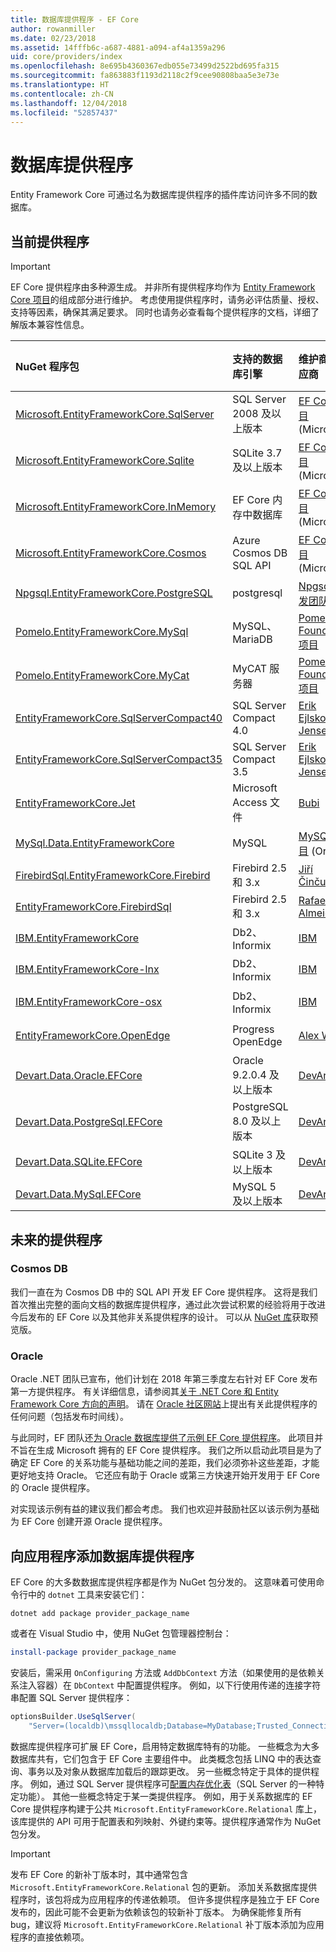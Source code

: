 ```yaml
---
title: 数据库提供程序 - EF Core
author: rowanmiller
ms.date: 02/23/2018
ms.assetid: 14fffb6c-a687-4881-a094-af4a1359a296
uid: core/providers/index
ms.openlocfilehash: 8e695b4360367edb055e73499d2522bd695fa315
ms.sourcegitcommit: fa863883f1193d2118c2f9cee90808baa5e3e73e
ms.translationtype: HT
ms.contentlocale: zh-CN
ms.lasthandoff: 12/04/2018
ms.locfileid: "52857437"
---
```

# <a name="database-providers"></a>数据库提供程序

Entity Framework Core 可通过名为数据库提供程序的插件库访问许多不同的数据库。

## <a name="current-providers"></a>当前提供程序
> [!IMPORTANT]  
> EF Core 提供程序由多种源生成。 并非所有提供程序均作为 [Entity Framework Core 项目](https://github.com/aspnet/EntityFrameworkCore)的组成部分进行维护。 考虑使用提供程序时，请务必评估质量、授权、支持等因素，确保其满足要求。 同时也请务必查看每个提供程序的文档，详细了解版本兼容性信息。

| NuGet 程序包                                                                                                        | 支持的数据库引擎 | 维护商/供应商                                                           | 备注/要求 | 有用的链接                                                                                                                                                                                       |
|:---------------------------------------------------------------------------------------------------------------------|:---------------------------|:------------------------------------------------------------------------------|:---------------------|:---------------------------------------------------------------------------------------------------------------------------------------------------------------------------------------------------|
| [Microsoft.EntityFrameworkCore.SqlServer](https://www.nuget.org/packages/Microsoft.EntityFrameworkCore.SqlServer)    | SQL Server 2008 及以上版本    | [EF Core 项目](https://github.com/aspnet/EntityFrameworkCore/) (Microsoft) |                      | [docs](xref:core/providers/sql-server/index)                                                                                                                                                       |
| [Microsoft.EntityFrameworkCore.Sqlite](https://www.nuget.org/packages/Microsoft.EntityFrameworkCore.Sqlite)          | SQLite 3.7 及以上版本         | [EF Core 项目](https://github.com/aspnet/EntityFrameworkCore/) (Microsoft) |                      | [docs](xref:core/providers/sqlite/index)                                                                                                                                                           |
| [Microsoft.EntityFrameworkCore.InMemory](https://www.nuget.org/packages/Microsoft.EntityFrameworkCore.InMemory)      | EF Core 内存中数据库 | [EF Core 项目](https://github.com/aspnet/EntityFrameworkCore/) (Microsoft) | 仅用于测试     | [docs](xref:core/providers/in-memory/index)                                                                                                                                                        |
| [Microsoft.EntityFrameworkCore.Cosmos](https://www.nuget.org/packages/Microsoft.EntityFrameworkCore.Cosmos)          | Azure Cosmos DB SQL API    | [EF Core 项目](https://github.com/aspnet/EntityFrameworkCore/) (Microsoft) | 仅预览版         | [博客](https://blogs.msdn.microsoft.com/dotnet/2018/10/17/announcing-entity-framework-core-2-2-preview-3/)                                                                                         |
| [Npgsql.EntityFrameworkCore.PostgreSQL](https://www.nuget.org/packages/Npgsql.EntityFrameworkCore.PostgreSQL)        | postgresql                 | [Npgsql 开发团队](https://github.com/npgsql)                          |                      | [docs](http://www.npgsql.org/efcore/index.html)                                                                                                                                                    |
| [Pomelo.EntityFrameworkCore.MySql](https://www.nuget.org/packages/Pomelo.EntityFrameworkCore.MySql)                  | MySQL、MariaDB             | [Pomelo Foundation 项目](https://github.com/PomeloFoundation)              |                      | [自述文件](https://github.com/PomeloFoundation/Pomelo.EntityFrameworkCore.MySql/blob/master/README.md)                                                                                               |
| [Pomelo.EntityFrameworkCore.MyCat](https://www.nuget.org/packages/Pomelo.EntityFrameworkCore.MyCat)                  | MyCAT 服务器               | [Pomelo Foundation 项目](https://github.com/PomeloFoundation)              | 仅预发行版      | [自述文件](https://github.com/PomeloFoundation/Pomelo.EntityFrameworkCore.MyCat/blob/master/README.md)                                                                                               |
| [EntityFrameworkCore.SqlServerCompact40](https://www.nuget.org/packages/EntityFrameworkCore.SqlServerCompact40)      | SQL Server Compact 4.0     | [Erik Ejlskov Jensen](https://github.com/ErikEJ/)                             | .NET Framework       | [wiki](https://github.com/ErikEJ/EntityFramework.SqlServerCompact/wiki/Using-EF-Core-with-SQL-Server-Compact-in-Traditional-.NET-Applications)                                                     |
| [EntityFrameworkCore.SqlServerCompact35](https://www.nuget.org/packages/EntityFrameworkCore.SqlServerCompact35)      | SQL Server Compact 3.5     | [Erik Ejlskov Jensen](https://github.com/ErikEJ/)                             | .NET Framework       | [wiki](https://github.com/ErikEJ/EntityFramework.SqlServerCompact/wiki/Using-EF-Core-with-SQL-Server-Compact-in-Traditional-.NET-Applications)                                                     |
| [EntityFrameworkCore.Jet](https://www.nuget.org/packages/EntityFrameworkCore.Jet/)                                   | Microsoft Access 文件     | [Bubi](https://github.com/bubibubi)                                           | .NET Framework       | [自述文件](https://github.com/bubibubi/EntityFrameworkCore.Jet/blob/master/docs/README.md)                                                                                                           |
| [MySql.Data.EntityFrameworkCore](https://www.nuget.org/packages/MySql.Data.EntityFrameworkCore)                      | MySQL                      | [MySQL 项目](http://dev.mysql.com) (Oracle)                                |                      | [docs](https://dev.mysql.com/doc/connector-net/en/connector-net-entityframework-core.html)                                                                                                         |
| [FirebirdSql.EntityFrameworkCore.Firebird](https://www.nuget.org/packages/FirebirdSql.EntityFrameworkCore.Firebird/) | Firebird 2.5 和 3.x       | [Jiří Činčura](https://github.com/cincuranet)                                 |                      | [docs](https://github.com/cincuranet/FirebirdSql.Data.FirebirdClient/blob/master/Provider/docs/entity-framework-core.md)                                                                           |
| [EntityFrameworkCore.FirebirdSql](https://www.nuget.org/packages/EntityFrameworkCore.FirebirdSql/)                   | Firebird 2.5 和 3.x       | [Rafael Almeida](https://github.com/ralmsdeveloper)                           |                      | [wiki](https://github.com/ralmsdeveloper/EntityFrameworkCore.FirebirdSQL/wiki)                                                                                                                     |
| [IBM.EntityFrameworkCore](https://www.nuget.org/packages/IBM.EntityFrameworkCore)                                    | Db2、Informix              | [IBM](https://ibm.com)                                                        | Windows 版本      | [博客](https://www.ibm.com/developerworks/community/blogs/96960515-2ea1-4391-8170-b0515d08e4da/entry/Creating_Entity_Data_Model_using_IBM_Data_Server_providers_for_Entity_Framework_Core?lang=en) |
| [IBM.EntityFrameworkCore-lnx](https://www.nuget.org/packages/IBM.EntityFrameworkCore-lnx)                            | Db2、Informix              | [IBM](https://ibm.com)                                                        | Linux 版本        | [博客](https://www.ibm.com/developerworks/community/blogs/96960515-2ea1-4391-8170-b0515d08e4da/entry/Creating_Entity_Data_Model_using_IBM_Data_Server_providers_for_Entity_Framework_Core?lang=en) |
| [IBM.EntityFrameworkCore-osx](https://www.nuget.org/packages/IBM.EntityFrameworkCore-osx)                            | Db2、Informix              | [IBM](https://ibm.com)                                                        | macOS 版本        | [博客](https://www.ibm.com/developerworks/community/blogs/96960515-2ea1-4391-8170-b0515d08e4da/entry/Creating_Entity_Data_Model_using_IBM_Data_Server_providers_for_Entity_Framework_Core?lang=en) |
| [EntityFrameworkCore.OpenEdge](https://www.nuget.org/packages/EntityFrameworkCore.OpenEdge/)                         | Progress OpenEdge          | [Alex Wiese](https://github.com/alexwiese)                                    |                      | [自述文件](https://github.com/alexwiese/EntityFrameworkCore.OpenEdge/blob/master/README.md)                                                                                                          |
| [Devart.Data.Oracle.EFCore](https://www.nuget.org/packages/Devart.Data.Oracle.EFCore/)                               | Oracle 9.2.0.4 及以上版本     | [DevArt](https://www.devart.com/)                                             | 已付                 | [docs](https://www.devart.com/dotconnect/oracle/docs/)                                                                                                                                             |
| [Devart.Data.PostgreSql.EFCore](https://www.nuget.org/packages/Devart.Data.PostgreSql.EFCore/)                       | PostgreSQL 8.0 及以上版本     | [DevArt](https://www.devart.com/)                                             | 已付                 | [docs](https://www.devart.com/dotconnect/postgresql/docs/)                                                                                                                                         |
| [Devart.Data.SQLite.EFCore](https://www.nuget.org/packages/Devart.Data.SQLite.EFCore/)                               | SQLite 3 及以上版本           | [DevArt](https://www.devart.com/)                                             | 已付                 | [docs](https://www.devart.com/dotconnect/sqlite/docs/)                                                                                                                                             |
| [Devart.Data.MySql.EFCore](https://www.nuget.org/packages/Devart.Data.MySql.EFCore/)                                 | MySQL 5 及以上版本            | [DevArt](https://www.devart.com/)                                             | 已付                 | [docs](https://www.devart.com/dotconnect/mysql/docs/)                                                                                                                                              |

## <a name="future-providers"></a>未来的提供程序

### <a name="cosmos-db"></a>Cosmos DB

我们一直在为 Cosmos DB 中的 SQL API 开发 EF Core 提供程序。
这将是我们首次推出完整的面向文档的数据库提供程序，通过此次尝试积累的经验将用于改进今后发布的 EF Core 以及其他非关系提供程序的设计。
可以从 [NuGet 库](https://www.nuget.org/packages/Microsoft.EntityFrameworkCore.Cosmos)获取预览版。

### <a name="oracle"></a>Oracle
Oracle .NET 团队已宣布，他们计划在 2018 年第三季度左右针对 EF Core 发布第一方提供程序。 有关详细信息，请参阅其[关于 .NET Core 和 Entity Framework Core 方向的声明](http://www.oracle.com/technetwork/topics/dotnet/tech-info/odpnet-dotnet-ef-core-sod-4395108.pdf)。
请在 [Oracle 社区网站](https://community.oracle.com/)上提出有关此提供程序的任何问题（包括发布时间线）。

与此同时，EF 团队还[为 Oracle 数据库提供了示例 EF Core 提供程序](https://github.com/aspnet/EntityFrameworkCore/tree/master/samples/OracleProvider)。
此项目并不旨在生成 Microsoft 拥有的 EF Core 提供程序。
我们之所以启动此项目是为了确定 EF Core 的关系功能与基础功能之间的差距，我们必须弥补这些差距，才能更好地支持 Oracle。
它还应有助于 Oracle 或第三方快速开始开发用于 EF Core 的 Oracle 提供程序。

对实现该示例有益的建议我们都会考虑。
我们也欢迎并鼓励社区以该示例为基础为 EF Core 创建开源 Oracle 提供程序。

## <a name="adding-a-database-provider-to-your-application"></a>向应用程序添加数据库提供程序

EF Core 的大多数数据库提供程序都是作为 NuGet 包分发的。 这意味着可使用命令行中的 `dotnet` 工具来安装它们：

``` console
dotnet add package provider_package_name
```

或者在 Visual Studio 中，使用 NuGet 包管理器控制台：

``` powershell
install-package provider_package_name
```

安装后，需采用 `OnConfiguring` 方法或 `AddDbContext` 方法（如果使用的是依赖关系注入容器）在 `DbContext` 中配置提供程序。
例如，以下行使用传递的连接字符串配置 SQL Server 提供程序：

``` csharp
optionsBuilder.UseSqlServer(
    "Server=(localdb)\mssqllocaldb;Database=MyDatabase;Trusted_Connection=True;");
```  

数据库提供程序可扩展 EF Core，启用特定数据库特有的功能。
一些概念为大多数据库共有，它们包含于 EF Core 主要组件中。
此类概念包括 LINQ 中的表达查询、事务以及对象从数据库加载后的跟踪更改。
另一些概念特定于具体的提供程序。
例如，通过 SQL Server 提供程序可[配置内存优化表](xref:core/providers/sql-server/memory-optimized-tables)（SQL Server 的一种特定功能）。
其他一些概念特定于某一类提供程序。
例如，用于关系数据库的 EF Core 提供程序构建于公共 `Microsoft.EntityFrameworkCore.Relational` 库上，该库提供的 API 可用于配置表和列映射、外键约束等。提供程序通常作为 NuGet 包分发。

> [!IMPORTANT]  
> 发布 EF Core 的新补丁版本时，其中通常包含 `Microsoft.EntityFrameworkCore.Relational` 包的更新。
> 添加关系数据库提供程序时，该包将成为应用程序的传递依赖项。
> 但许多提供程序是独立于 EF Core 发布的，因此可能不会更新为依赖该包的较新补丁版本。
> 为确保能修复所有 bug，建议将 `Microsoft.EntityFrameworkCore.Relational` 补丁版本添加为应用程序的直接依赖项。
